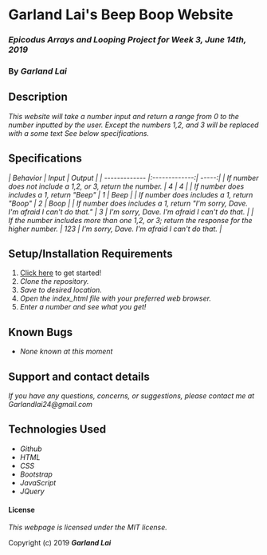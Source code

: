 # Garland Lai's Beep Boop Website

### _Epicodus Arrays and Looping Project for Week 3, June 14th, 2019_

### By _*Garland Lai*_

## Description

_This website will take a number input and return a range from 0 to the number inputted by the user. Except the numbers 1,2, and 3 will be replaced with a some text See below specifications._

## Specifications

_| Behavior | Input | Output |
| ------------- |:-------------:| -----:|
| If number does not include a 1,2, or 3, return the number. | 4 | 4 |
| If number does includes a 1, return "Beep" | 1 | Beep |
| If number does includes a 1, return "Boop" | 2 | Boop |
| If number does includes a 1, return "I'm sorry, Dave. I'm afraid I can't do that." | 3 | I'm sorry, Dave. I'm afraid I can't do that. |
| If the number includes more than one 1,2, or 3; return the response for the higher number. | 123 | I'm sorry, Dave. I'm afraid I can't do that. |_

## Setup/Installation Requirements

1. [Click here](https://github.com/GarlandLai/Garland-Week3-Project.git) to get started!
2. _Clone the repository._
3. _Save to desired location._
4. _Open the index_html file with your preferred web browser._
5. _Enter a number and see what you get!_

## Known Bugs

* _None known at this moment_

## Support and contact details

_If you have any questions, concerns, or suggestions, please contact me at Garlandlai24@gmail.com_

## Technologies Used

* _Github_
* _HTML_
* _CSS_
* _Bootstrap_
* _JavaScript_
* _JQuery_

#### License

*This webpage is licensed under the MIT license.*

Copyright (c) 2019 **_Garland Lai_**
